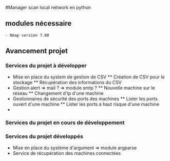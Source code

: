 #Manager scan local network en python

## modules nécessaire

	- Nmap version 7.80

## Avancement projet

### Services du projet à développer

* Mise en place du system de gestion de CSV
** Création de CSV pour le stockage
** Récupération des informations du CSV
* Gestion alert => mail ? => module smtp ?
** Nouvelle machine sur le réseau
** Changement d'ip d'une machine
* Gestionnaires de sécurité des ports des machines
** Lister les ports ouvert d'une machine
** Lister les ports à haut risque d'une machine
* 

### Services du projet en cours de développement

### Services du projet développés

* Mise en place du système d'argument => module argparse
* Service de récupération des machines connectées